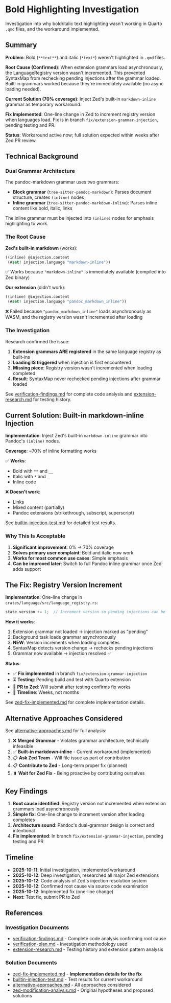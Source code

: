 # Bold Highlighting Investigation

Investigation into why bold/italic text highlighting wasn't working in Quarto `.qmd` files, and the workaround implemented.

## Summary

**Problem**: Bold (`**text**`) and italic (`*text*`) weren't highlighted in `.qmd` files.

**Root Cause (Confirmed)**: When extension grammars load asynchronously, the LanguageRegistry version wasn't incremented. This prevented SyntaxMap from rechecking pending injections after the grammar loaded. Built-in grammars worked because they're immediately available (no async loading needed).

**Current Solution (70% coverage)**: Inject Zed's built-in `markdown-inline` grammar as temporary workaround.

**Fix Implemented**: One-line change in Zed to increment registry version when languages load. Fix is in branch `fix/extension-grammar-injection`, pending testing and PR.

**Status**: Workaround active now; full solution expected within weeks after Zed PR review.

## Technical Background

### Dual Grammar Architecture

The pandoc-markdown grammar uses two grammars:
- **Block grammar** (`tree-sitter-pandoc-markdown`): Parses document structure, creates `(inline)` nodes
- **Inline grammar** (`tree-sitter-pandoc-markdown-inline`): Parses inline content like bold, italic, links

The inline grammar must be injected into `(inline)` nodes for emphasis highlighting to work.

### The Root Cause

**Zed's built-in markdown** (works):
```scheme
((inline) @injection.content
 (#set! injection.language "markdown-inline"))
```
✅ Works because `"markdown-inline"` is immediately available (compiled into Zed binary)

**Our extension** (didn't work):
```scheme
((inline) @injection.content
 (#set! injection.language "pandoc_markdown_inline"))
```
❌ Failed because `"pandoc_markdown_inline"` loads asynchronously as WASM, and the registry version wasn't incremented after loading

### The Investigation

Research confirmed the issue:
1. **Extension grammars ARE registered** in the same language registry as built-ins
2. **Loading IS triggered** when injection is first encountered
3. **Missing piece**: Registry version wasn't incremented when loading completed
4. **Result**: SyntaxMap never rechecked pending injections after grammar loaded

See [verification-findings.md](./verification-findings.md) for complete code analysis and [extension-research.md](./extension-research.md) for testing history.

## Current Solution: Built-in markdown-inline Injection

**Implementation**: Inject Zed's built-in `markdown-inline` grammar into Pandoc's `(inline)` nodes.

**Coverage**: ~70% of inline formatting works

✅ **Works**:
- Bold with `**` and `__`
- Italic with `*` and `_`
- Inline code

❌ **Doesn't work**:
- Links
- Mixed content (partially)
- Pandoc extensions (strikethrough, subscript, superscript)

See [builtin-injection-test.md](./builtin-injection-test.md) for detailed test results.

### Why This Is Acceptable

1. **Significant improvement**: 0% → 70% coverage
2. **Solves primary user complaint**: Bold and italic now work
3. **Works for most common use cases**: Simple emphasis
4. **Can be improved later**: Switch to full Pandoc inline grammar once Zed adds support

## The Fix: Registry Version Increment

**Implementation**: One-line change in `crates/language/src/language_registry.rs`:

```rust
state.version += 1;  // Increment version so pending injections can be resolved
```

**How it works**:
1. Extension grammar not loaded → injection marked as "pending"
2. Background task loads grammar asynchronously
3. **NEW**: Version increments when loading completes
4. SyntaxMap detects version change → rechecks pending injections
5. Grammar now available → injection resolved ✅

**Status**:
- ✅ **Fix implemented** in branch `fix/extension-grammar-injection`
- ⏳ **Testing**: Pending build and test with Quarto extension
- 📝 **PR to Zed**: Will submit after testing confirms fix works
- 🎯 **Timeline**: Weeks, not months

See [zed-fix-implemented.md](./zed-fix-implemented.md) for complete implementation details.

## Alternative Approaches Considered

See [alternative-approaches.md](./alternative-approaches.md) for full analysis:

1. ❌ **Merged Grammar** - Violates grammar architecture, technically infeasible
2. ✅ **Built-in markdown-inline** - Current workaround (implemented)
3. 📋 **Ask Zed Team** - Will file issue as part of contribution
4. 📋 **Contribute to Zed** - Long-term proper fix (planned)
5. ⏸️ **Wait for Zed Fix** - Being proactive by contributing ourselves

## Key Findings

1. **Root cause identified**: Registry version not incremented when extension grammars load asynchronously
2. **Simple fix**: One-line change to increment version after loading completes
3. **Architecture sound**: Pandoc's dual-grammar design is correct and intentional
4. **Fix implemented**: In branch `fix/extension-grammar-injection`, pending testing and PR

## Timeline

- **2025-10-11**: Initial investigation, implemented workaround
- **2025-10-12**: Deep investigation, researched all major Zed extensions
- **2025-10-12**: Code analysis of Zed's injection resolution system
- **2025-10-12**: Confirmed root cause via source code examination
- **2025-10-12**: Implemented fix (one-line change)
- **Next**: Test fix, submit PR to Zed

## References

### Investigation Documents
- [verification-findings.md](./verification-findings.md) - Complete code analysis confirming root cause
- [verification-plan.md](./verification-plan.md) - Investigation methodology used
- [extension-research.md](./extension-research.md) - Testing history and extension pattern analysis

### Solution Documents
- [zed-fix-implemented.md](./zed-fix-implemented.md) - **Implementation details for the fix**
- [builtin-injection-test.md](./builtin-injection-test.md) - Test results for current workaround
- [alternative-approaches.md](./alternative-approaches.md) - All approaches considered
- [zed-modification-analysis.md](./zed-modification-analysis.md) - Original hypotheses and proposed solutions
